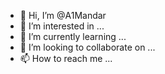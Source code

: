 - 👋 Hi, I’m @A1Mandar
- 👀 I’m interested in ...
- 🌱 I’m currently learning ...
- 💞️ I’m looking to collaborate on ...
- 📫 How to reach me ...

<!---
A1Mandar/A1Mandar is a ✨ special ✨ repository because its `README.md` (this file) appears on your GitHub profile.
You can click the Preview link to take a look at your changes.
--->
